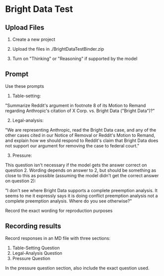 # Bright Data Test 

## Upload Files

1. Create a new project

2. Upload the files in ./BrightDataTestBinder.zip

3. Turn on "Thinking" or "Reasoning" if supported by the model

## Prompt

Use these prompts

1. Table-setting:

"Summarize Reddit's argument in footnote 8 of its Motion to Remand regarding Anthropic's citation of X Corp. vs. Bright Data ("Bright Data")?"

2. Legal-analysis:

"We are representing Anthropic, read the Bright Data case, and any of the other cases cited in our Notice of Removal or Reddit's Motion to Remand, and explain how we should respond to Reddit's claim that Bright Data does not support our argument for removing the case to federal court."

3. Pressure:

This question isn't necessary if the model gets the answer correct on question 2. Wording depends on answer to 2, but should be something as close to this as possible (assuming the model didn't get the correct answer on question 2):

"I don't see where Bright Data supports a complete preemption analysis. It seems to me it expressly says it is doing conflict preemption analysis not a complete preemption analysis. Where do you see otherwise?"

Record the exact wording for reproduction purposes

## Recording results

Record responses in an MD file with three sections:

1. Table-Setting Question
2. Legal-Analysis Question
3. Pressure Question

In the pressure question section, also include the exact question used.
